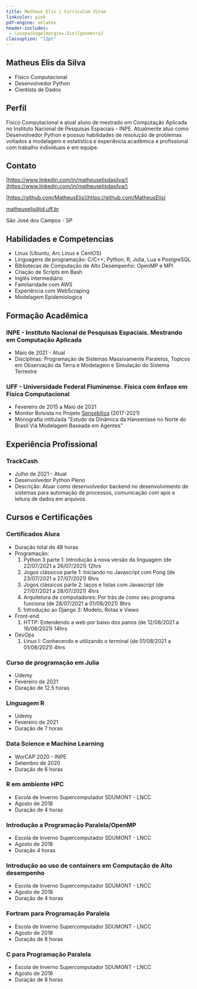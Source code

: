 ```yaml
---
title: Matheus Elis | Curriculum Vitae
linkcolor: pink
pdf-engine: xelatex
header-includes:
 - \usepackage[margin=.5in]{geometry}
classoption: "12pt"
---
```


## Matheus Elis da Silva
* Físico Computacional
* Desenvolvedor Python
* Cientista de Dados

## Perfil

Físico Computacional e atual aluno de mestrado em Computação Aplicada no Instituto Nacional de Pesquisas Espaciais - INPE. Atualmente atuo como Desenvolvedor Python e possuo habilidades de resolução de problemas voltados a modelagem e estatística e experiência acadêmica e profissional com trabalho individuais e em equipe.

## Contato

[https://www.linkedin.com/in/matheuselisdasilva/](https://www.linkedin.com/in/matheuselisdasilva/)
&nbsp;

[https://github.com/MatheusElis](https://github.com/MatheusElis)


[matheuselis@id.uff.br](matheuselis@id.uff.br)

São José dos Campos - SP

## Habilidades e Competencias 
- Linux (Ubuntu, Arc Linux e CentOS)
- Linguagens de programação: C/C++, Python, R, Julia, Lua e PostgreSQL
- Bibliotecas de Computação de Alto Desempenho: OpenMP e MPI
- Criação de Scripts em Bash
- Inglês intermediário
- Familiaridade com AWS
- Experiência com WebScraping
- Modelagem Epidemiologica

## Formação Acadêmica 

### INPE - Instituto Nacional de Pesquisas Espaciais. Mestrando em Computação Aplicada
- Maio de 2021 - Atual
- Disciplinas: Programação de Sistemas Massivamente Paralelos, Topicos em Observação da Terra e Modelagem e Simulação do Sistema Terrestre

### UFF - Universidade Federal Fluminense. Física com ênfase em Física Computacional
- Fevereiro de 2015 a Maio de 2021
- Monitor Bolsista no Projeto [Sensebiliza](http://sensibiliza.uff.br/) (2017-2021)
- Monografia intitulada "Estudo da Dinâmica da Hanseníase no Norte do Brasil Via Modelagem Baseada em Agentes"

## Experiência Profissional

### TrackCash 
- Julho de 2021 - Atual
- Desenvolvedor Python Pleno
- Descrição: Atuar como desenvolvedor backend no desenvolvimento de sistemas para automação de processos, comunicação com apis e leitura de dados em arquivos.

## Cursos e Certificações 

### Certificados Alura
- Duração total de 48 horas
- Programação:
  1. Python 3 parte 1: Introdução à nova versão da linguagem (de 22/07/2021 a 26/07/2021) 12hrs
  2. Jogos clássicos parte 1: Iniciando no Javascript com Pong (de 23/07/2021 a 27/07/2021) 6hrs
  3. Jogos clássicos parte 2: laços e listas com Javascript (de 27/07/2021 a 28/07/2021) 4hrs 
  4. Arquitetura de computadores: Por trás de como seu programa funciona (de 28/07/2021 a 01/08/2021) 8hrs
  5. Introdução ao Django 3: Modelo, Rotas e Views
- Front-end
  1. HTTP: Entendendo a web por baixo dos panos (de 12/08/2021 a 16/08/2021) 14hrs 
- DevOps
  1. Linux I: Conhecendo e utilizando o terminal (de 01/08/2021 a 01/08/2021) 4hrs 


### Curso de programação em Julia
- Udemy
- Fevereiro de 2021
- Duração de 12.5 horas

### Linguagem R
- Udemy
- Fevereiro de 2021
- Duração de 7 horas

### Data Science e Machine Learning
- WorCAP 2020 - INPE
- Setembro de 2020 
- Duração de 6 horas

### R em ambiente HPC
- Escola de Inverno Supercomputador SDUMONT - LNCC
- Agosto de 2018
- Duração de 4 horas

### Introdução a Programação Paralela/OpenMP
- Escola de Inverno Supercomputador SDUMONT - LNCC
- Agosto de 2018
- Duração 4 horas

### Introdução ao uso de containers em Computação de Alto desempenho
- Escola de Inverno Supercomputador SDUMONT - LNCC
- Agosto de 2018
- Duração de 4 horas

### Fortram para Programação Paralela
- Escola de Inverno Supercomputador SDUMONT - LNCC
- Agosto de 2018
- Duração de 8 horas

### C para Programação Paralela
- Escola de Inverno Supercomputador SDUMONT - LNCC
- Agosto de 2018
- Duração de 8 horas